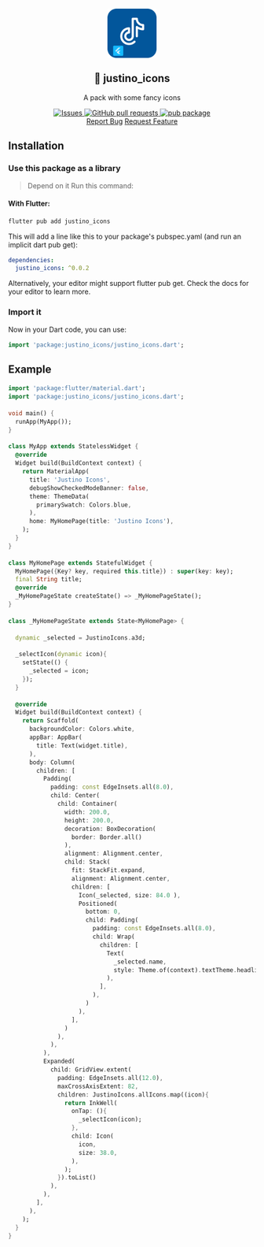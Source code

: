 <p align="center">
 <img width="100px" src="https://raw.githubusercontent.com/rafaeljustinox/flutter_justino_icons/main/.github/images/favicon512x512-justino_icons.png" align="center" alt=":package: shell-script-boilerplate" />
 <h2 align="center">🎨 justino_icons</h2>
 <p align="center">A pack with some fancy icons</p>
</p>

  <p align="center">
    <a href="https://github.com/rafaeljustinox/flutter_justino_icons/issues">
      <img alt="Issues" src="https://img.shields.io/github/issues/rafaeljustinox/flutter_justino_icons?style=flat&color=336791" />
    </a>
    <a href="https://github.com/rafaeljustinox/flutter_justino_icons/pulls">
      <img alt="GitHub pull requests" src="https://img.shields.io/github/issues-pr/rafaeljustinox/flutter_justino_icons?style=flat&color=336791" />
    </a>
    <a href="https://pub.dev/packages/justino_icons">
      <img alt="pub package" src="https://img.shields.io/pub/v/justino_icons.svg" />
    </a>
    <br />
  <a href="https://github.com/rafaeljustinox/flutter_justino_icons/issues/new/choose">Report Bug</a>
  <a href="https://github.com/rafaeljustinox/flutter_justino_icons/new/choose">Request Feature</a>
  </p>

## Installation

### Use this package as a library

> Depend on it Run this command:

#### With Flutter:

```bash
flutter pub add justino_icons
```

This will add a line like this to your package's pubspec.yaml (and run an implicit dart pub get):

```yaml
dependencies:
  justino_icons: ^0.0.2
```

Alternatively, your editor might support flutter pub get. Check the docs for your editor to learn more.

### Import it

Now in your Dart code, you can use:

```dart
import 'package:justino_icons/justino_icons.dart';
```

## Example

```dart
import 'package:flutter/material.dart';
import 'package:justino_icons/justino_icons.dart';

void main() {
  runApp(MyApp());
}

class MyApp extends StatelessWidget {
  @override
  Widget build(BuildContext context) {
    return MaterialApp(
      title: 'Justino Icons',
      debugShowCheckedModeBanner: false,
      theme: ThemeData(
        primarySwatch: Colors.blue,
      ),
      home: MyHomePage(title: 'Justino Icons'),
    );
  }
}

class MyHomePage extends StatefulWidget {
  MyHomePage({Key? key, required this.title}) : super(key: key);
  final String title;
  @override
  _MyHomePageState createState() => _MyHomePageState();
}

class _MyHomePageState extends State<MyHomePage> {

  dynamic _selected = JustinoIcons.a3d;

  _selectIcon(dynamic icon){
    setState(() {
      _selected = icon;
    });
  }

  @override
  Widget build(BuildContext context) {
    return Scaffold(
      backgroundColor: Colors.white,
      appBar: AppBar(
        title: Text(widget.title),
      ),
      body: Column(
        children: [
          Padding(
            padding: const EdgeInsets.all(8.0),
            child: Center(
              child: Container(
                width: 200.0,
                height: 200.0,
                decoration: BoxDecoration(
                  border: Border.all()
                ),
                alignment: Alignment.center,
                child: Stack(
                  fit: StackFit.expand,
                  alignment: Alignment.center,
                  children: [
                    Icon(_selected, size: 84.0 ),
                    Positioned(
                      bottom: 0,
                      child: Padding(
                        padding: const EdgeInsets.all(8.0),
                        child: Wrap(
                          children: [
                            Text(
                              _selected.name,
                              style: Theme.of(context).textTheme.headline6,
                            ),
                          ],
                        ),
                      )
                    ),
                  ],
                )
              ),
            ),
          ),
          Expanded(
            child: GridView.extent(
              padding: EdgeInsets.all(12.0),
              maxCrossAxisExtent: 82,
              children: JustinoIcons.allIcons.map((icon){
                return InkWell(
                  onTap: (){
                    _selectIcon(icon);
                  },
                  child: Icon(
                    icon,
                    size: 38.0,
                  ),
                );
              }).toList()
            ),
          ),
        ],
      ),
    );
  }
}
```
